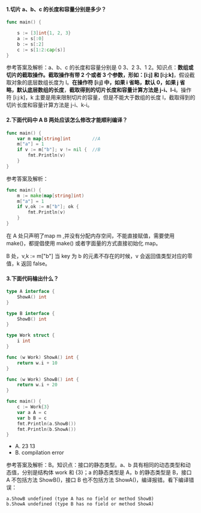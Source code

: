 #### 1.切片 a、b、c 的长度和容量分别是多少？

```go
func main() {

    s := [3]int{1, 2, 3}
    a := s[:0]
    b := s[:2]
    c := s[1:2:cap(s)]
}
```

参考答案及解析：a、b、c 的长度和容量分别是 0 3、2 3、1 2。知识点：**数组或切片的截取操作。截取操作有带 2 个或者 3 个参数，形如：[i:j] 和 [i:j:k]**，假设截取对象的底层数组长度为 l。**在操作符 [i:j] 中，如果 i 省略，默认 0，如果 j 省略，默认底层数组的长度**，**截取得到的切片长度和容量计算方法是 j-i、l-i**。操作符 [i:j:k]，k 主要是用来限制切片的容量，但是不能大于数组的长度 l，截取得到的切片长度和容量计算方法是 j-i、k-i。



#### 2.下面代码中 A B 两处应该怎么修改才能顺利编译？

```go
func main() {
    var m map[string]int        //A
    m["a"] = 1
    if v := m["b"]; v != nil {  //B
        fmt.Println(v)
    }
}
```

参考答案及解析：

```go
func main() {
    m := make(map[string]int)
    m["a"] = 1
    if v,ok := m["b"]; ok {
        fmt.Println(v)
    }
}
```

在 A 处只声明了map m ,并没有分配内存空间，不能直接赋值，需要使用 make()，都提倡使用 make() 或者字面量的方式直接初始化 map。

B 处，v,k := m["b"] 当 key 为 b 的元素不存在的时候，v 会返回值类型对应的零值，k 返回 false。



#### 3.下面代码输出什么？

```go
type A interface {
    ShowA() int
}

type B interface {
    ShowB() int
}

type Work struct {
    i int
}

func (w Work) ShowA() int {
    return w.i + 10
}

func (w Work) ShowB() int {
    return w.i + 20
}

func main() {
    c := Work{3}
    var a A = c
    var b B = c
    fmt.Println(a.ShowB())
    fmt.Println(b.ShowA())
}
```

- A. 23 13
- B. compilation error

参考答案及解析：B。知识点：接口的静态类型。a、b 具有相同的动态类型和动态值，分别是结构体 work 和 {3}；a 的静态类型是 A，b 的静态类型是 B，接口 A 不包括方法 ShowB()，接口 B 也不包括方法 ShowA()，编译报错。看下编译错误：

```
a.ShowB undefined (type A has no field or method ShowB)
b.ShowA undefined (type B has no field or method ShowA)
```